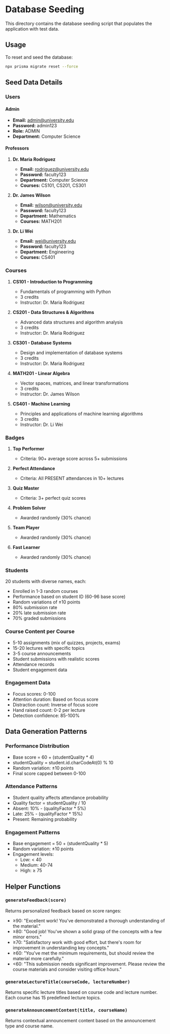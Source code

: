 # Database Seeding

This directory contains the database seeding script that populates the application with test data.

## Usage

To reset and seed the database:

```bash
npx prisma migrate reset --force
```

## Seed Data Details

### Users

#### Admin
- **Email:** admin@university.edu
- **Password:** admin123
- **Role:** ADMIN
- **Department:** Computer Science

#### Professors
1. **Dr. Maria Rodriguez**
   - **Email:** rodriguez@university.edu
   - **Password:** faculty123
   - **Department:** Computer Science
   - **Courses:** CS101, CS201, CS301

2. **Dr. James Wilson**
   - **Email:** wilson@university.edu
   - **Password:** faculty123
   - **Department:** Mathematics
   - **Courses:** MATH201

3. **Dr. Li Wei**
   - **Email:** wei@university.edu
   - **Password:** faculty123
   - **Department:** Engineering
   - **Courses:** CS401

### Courses
1. **CS101 - Introduction to Programming**
   - Fundamentals of programming with Python
   - 3 credits
   - Instructor: Dr. Maria Rodriguez

2. **CS201 - Data Structures & Algorithms**
   - Advanced data structures and algorithm analysis
   - 3 credits
   - Instructor: Dr. Maria Rodriguez

3. **CS301 - Database Systems**
   - Design and implementation of database systems
   - 3 credits
   - Instructor: Dr. Maria Rodriguez

4. **MATH201 - Linear Algebra**
   - Vector spaces, matrices, and linear transformations
   - 3 credits
   - Instructor: Dr. James Wilson

5. **CS401 - Machine Learning**
   - Principles and applications of machine learning algorithms
   - 3 credits
   - Instructor: Dr. Li Wei

### Badges
1. **Top Performer**
   - Criteria: 90+ average score across 5+ submissions

2. **Perfect Attendance**
   - Criteria: All PRESENT attendances in 10+ lectures

3. **Quiz Master**
   - Criteria: 3+ perfect quiz scores

4. **Problem Solver**
   - Awarded randomly (30% chance)

5. **Team Player**
   - Awarded randomly (30% chance)

6. **Fast Learner**
   - Awarded randomly (30% chance)

### Students
20 students with diverse names, each:
- Enrolled in 1-3 random courses
- Performance based on student ID (60-96 base score)
- Random variations of ±10 points
- 80% submission rate
- 20% late submission rate
- 70% graded submissions

### Course Content per Course
- 5-10 assignments (mix of quizzes, projects, exams)
- 15-20 lectures with specific topics
- 3-5 course announcements
- Student submissions with realistic scores
- Attendance records
- Student engagement data

### Engagement Data
- Focus scores: 0-100
- Attention duration: Based on focus score
- Distraction count: Inverse of focus score
- Hand raised count: 0-2 per lecture
- Detection confidence: 85-100%

## Data Generation Patterns

### Performance Distribution
- Base score = 60 + (studentQuality * 4)
- studentQuality = student.id.charCodeAt(0) % 10
- Random variation: ±10 points
- Final score capped between 0-100

### Attendance Patterns
- Student quality affects attendance probability
- Quality factor = studentQuality / 10
- Absent: 10% - (qualityFactor * 5%)
- Late: 25% - (qualityFactor * 15%)
- Present: Remaining probability

### Engagement Patterns
- Base engagement = 50 + (studentQuality * 5)
- Random variation: ±10 points
- Engagement levels:
  - Low: < 40
  - Medium: 40-74
  - High: ≥ 75

## Helper Functions

### `generateFeedback(score)`
Returns personalized feedback based on score ranges:
- ≥90: "Excellent work! You've demonstrated a thorough understanding of the material."
- ≥80: "Good job! You've shown a solid grasp of the concepts with a few minor errors."
- ≥70: "Satisfactory work with good effort, but there's room for improvement in understanding key concepts."
- ≥60: "You've met the minimum requirements, but should review the material more carefully."
- <60: "This submission needs significant improvement. Please review the course materials and consider visiting office hours."

### `generateLectureTitle(courseCode, lectureNumber)`
Returns specific lecture titles based on course code and lecture number. Each course has 15 predefined lecture topics.

### `generateAnnouncementContent(title, courseName)`
Returns contextual announcement content based on the announcement type and course name. 